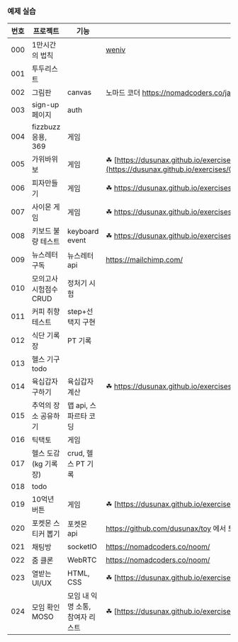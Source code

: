 ### 예제 실습

| 번호 | 프로젝트 | 기능 | 링크 |
| --- | --- | --- | --- |
| 000 | 1만시간의 법칙 |  | [weniv](https://www.figma.com/file/YIoHn24LhFrCBEedo96rx6/1%EB%A7%8C-%EC%8B%9C%EA%B0%84%EC%9D%98-%EB%B2%95%EC%B9%99?node-id=0%3A1 )|
| 001 | 투두리스트 |  | |
| 002 | 그림판 | canvas | 노마드 코더 https://nomadcoders.co/javascript-for-beginners-2/lobby |
| 003 | sign-up 페이지 | auth |  |
| 004 | fizzbuzz응용, 369 | 게임 | |
| 005 | 가위바위보 | 게임 | ☘ [https://dusunax.github.io/exercises/005/가위바위보/](https://dusunax.github.io/exercises/005/%EA%B0%80%EC%9C%84%EB%B0%94%EC%9C%84%EB%B3%B4/) |
| 006 | 피자만들기 | 게임 | ☘ https://dusunax.github.io/exercises/006/pizza.html |
| 007 | 사이몬 게임 | 게임 | ☘ https://dusunax.github.io/exercises/007/ |
| 008 | 키보드 불량 테스트 | keyboard event | ☘ https://dusunax.github.io/exercises/008/ |
| 009 | 뉴스레터 구독 | 뉴스레터 api | https://mailchimp.com/ |
| 010 | 모의고사 시험점수 CRUD | 정처기 시험 |  |
| 011 | 커피 취향 테스트 | step+선택지 구현 |  |
| 012 | 식단 기록장 | PT 기록  |  |
| 013 | 헬스 기구 todo |  | |
| 014 | 육십갑자 구하기 | 육십갑자 계산 | ☘ https://dusunax.github.io/exercises/014/ |
| 015 | 추억의 장소 공유하기 | 맵 api, 스파르타 코딩 |  |
| 016 | 틱택토 | 게임 |  |
| 017 | 헬스 도감(kg 기록장) | crud, 헬스 PT 기록 |  |
| 018 | todo |  |  |
| 019 | 10억년 버튼 | 게임 | ☘ [https://dusunax.github.io/exercises/019/](https://dusunax.github.io/exercises/019/) |
| 020 | 포켓몬 스티커 뽑기 | 포켓몬 api | https://github.com/dusunax/toy 에서 토이 이어서 진행 |
| 021 | 채팅방 | socketIO | https://nomadcoders.co/noom/ |
| 022 | 줌 클론 | WebRTC | https://nomadcoders.co/noom/ |
| 023 | 열받는 UI/UX | HTML, CSS | ☘ [https://dusunax.github.io/exercises/023/](https://dusunax.github.io/exercises/023/) |
| 024 | 모임 확인 MOSO | 모임 내 익명 소통, 참여자 리스트 | ☘ [https://dusunax.github.io/exercises/024/](https://dusunax.github.io/exercises/024/) |
